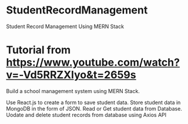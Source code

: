 # StudentRecordManagement
Student Record Management Using MERN Stack

# Tutorial from https://www.youtube.com/watch?v=-Vd5RRZXIyo&t=2659s

Build a school management system using MERN Stack.

Use React.js to create a form to save student data.
Store student data in MongoDB in the form of JSON.
Read or Get student data from Database.
Uodate and delete student records from database using Axios API

